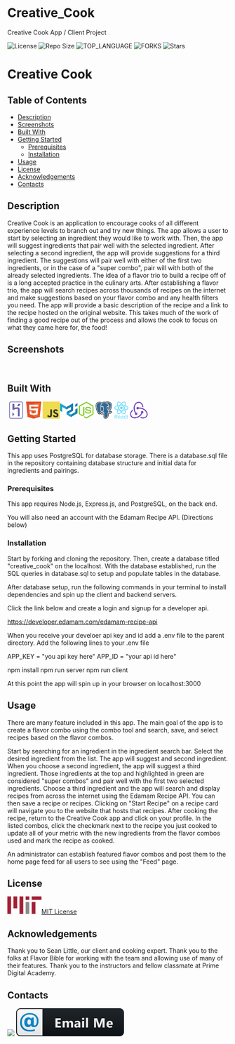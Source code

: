 # Creative_Cook
Creative Cook App / Client Project

![License](https://img.shields.io/github/license/johnturner4004/readme-generator.svg?style=for-the-badge) ![Repo Size](https://img.shields.io/github/languages/code-size/johnturner4004/readme-generator.svg?style=for-the-badge) ![TOP_LANGUAGE](https://img.shields.io/github/languages/top/johnturner4004/readme-generator.svg?style=for-the-badge) ![FORKS](https://img.shields.io/github/forks/johnturner4004/readme-generator.svg?style=for-the-badge&social) ![Stars](https://img.shields.io/github/stars/johnturner4004/readme-generator.svg?style=for-the-badge)
    
# Creative Cook

## Table of Contents

- [Description](#description)
- [Screenshots](#screenshots)
- [Built With](#built-with)
- [Getting Started](#getting-started)
  - [Prerequisites](#prerequisites)
  - [Installation](#installation)
- [Usage](#usage)
- [License](#license)
- [Acknowledgements](#acknowledgements)
- [Contacts](#contacts)

## Description

Creative Cook is an application to encourage cooks of all different experience levels to branch out and try new things.  The app allows a user to start by selecting an ingredient they would like to work with.  Then, the app will suggest ingredients that pair well with the selected ingredient.  After selecting a second ingredient, the app will provide suggestions for a third ingredient.  The suggestions will pair well with either of the first two ingredients, or in the case of a "super combo", pair will with both of the already selected ingredients.  The idea of a flavor trio to build a recipe off of is a long accepted practice in the culinary arts.  After establishing a flavor trio, the app will search recipes across thousands of recipes on the internet and make suggestions based on your flavor combo and any health filters you need.  The app will provide a basic description of the recipe and a link to the recipe hosted on the original website.  This takes much of the work of finding a good recipe out of the process and allows the cook to focus on what they came here for, the food!

## Screenshots

<img src="" />

## Built With

<a href="https://www.heroku.com/"><img src="https://raw.githubusercontent.com/devicons/devicon/master/icons/heroku/heroku-original.svg" height="40px" width="40px" /></a><a href="https://developer.mozilla.org/en-US/docs/Web/HTML"><img src="https://raw.githubusercontent.com/devicons/devicon/master/icons/html5/html5-original.svg" height="40px" width="40px" /></a><a href="https://developer.mozilla.org/en-US/docs/Web/JavaScript"><img src="https://raw.githubusercontent.com/devicons/devicon/master/icons/javascript/javascript-original.svg" height="40px" width="40px" /></a><a href="https://material-ui.com/"><img src="https://raw.githubusercontent.com/devicons/devicon/master/icons/materialui/materialui-original.svg" height="40px" width="40px" /></a><a href="https://nodejs.org/en/"><img src="https://raw.githubusercontent.com/devicons/devicon/master/icons/nodejs/nodejs-original.svg" height="40px" width="40px" /></a><a href="https://www.postgresql.org/"><img src="https://raw.githubusercontent.com/devicons/devicon/master/icons/postgresql/postgresql-original.svg" height="40px" width="40px" /></a><a href="https://reactjs.org/"><img src="https://raw.githubusercontent.com/devicons/devicon/master/icons/react/react-original-wordmark.svg" height="40px" width="40px" /></a><a href="https://redux.js.org/"><img src="https://raw.githubusercontent.com/devicons/devicon/master/icons/redux/redux-original.svg" height="40px" width="40px" /></a>

## Getting Started

This app uses PostgreSQL for database storage.  There is a database.sql file in the repository containing database structure and initial data for ingredients and pairings.  

### Prerequisites

This app requires Node.js, Express.js, and PostgreSQL, on the back end.  

You will also need an account with the Edamam Recipe API. (Directions below) 



### Installation

Start by forking and cloning the repository.  Then, create a database titled "creative_cook" on the localhost.  With the database established, run the SQL queries in database.sql to setup and populate tables in the database.  

After database setup, run the following commands in your terminal to install dependencies and spin up the client and backend servers.

Click the link below and create a login and signup for a developer api.

https://developer.edamam.com/edamam-recipe-api

When you receive your develoer api key and id add a .env file to the parent directory.  Add the following lines to your .env file

APP_KEY = "you api key here"
APP_ID = "your api id here"

npm install
npm run server
npm run client

At this point the app will spin up in your browser on localhost:3000

## Usage

There are many feature included in this app.  The main goal of the app is to create a flavor combo using the combo tool and search, save, and select recipes based on the flavor combos.

Start by searching for an ingredient in the ingredient search bar.  Select the desired ingredient from the list.  The app will suggest and second ingredient.  When you choose a second ingredient, the app will suggest a third ingredient.  Those ingredients at the top and highlighted in green are considered "super combos" and pair well with the first two selected ingredients.  Choose a third ingredient and the app will search and display recipes from across the internet using the Edamam Recipe API.  You can then save a recipe or recipes.  Clicking on "Start Recipe" on a recipe card will navigate you to the website that hosts that recipes.  After cooking the recipe, return to the Creative Cook app and click on your profile.  In the listed combos, click the checkmark next to the recipe you just cooked to update all of your metric with the new ingredients from the flavor combos used and mark the recipe as cooked. 

An administrator can establish featured flavor combos and post them to the home page feed for all users to see using the "Feed" page.


## License

<a href="https://choosealicense.com/licenses/mit/"><img src="https://raw.githubusercontent.com/johnturner4004/readme-generator/master/src/components/assets/images/mit.svg" height=40 />MIT License</a>

## Acknowledgements

Thank you to Sean Little, our client and cooking expert.  Thank you to the folks at Flavor Bible for working with the team and allowing use of many of their features.  Thank you to the instructors and fellow classmate at Prime Digital Academy.  

## Contacts

<a href="https://www.linkedin.com/in/"><img src="https://img.shields.io/badge/LinkedIn-0077B5?style=for-the-badge&logo=linkedin&logoColor=white" /></a>  <a href="mailto:"><img src=https://raw.githubusercontent.com/johnturner4004/readme-generator/master/src/components/assets/images/email_me_button_icon_151852.svg /></a>
